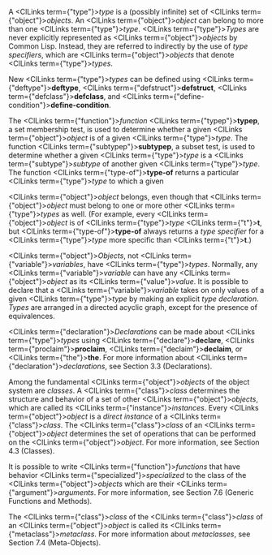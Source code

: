  



A <ClLinks  term={"type"}><i>type</i></ClLinks> is a (possibly infinite) set of <ClLinks  term={"object"}><i>objects</i></ClLinks>. An <ClLinks  term={"object"}><i>object</i></ClLinks> can belong to more than one <ClLinks  term={"type"}><i>type</i></ClLinks>. <ClLinks  term={"type"}><i>Types</i></ClLinks> are never explicitly represented as <ClLinks  term={"object"}><i>objects</i></ClLinks> by Common Lisp. Instead, they are referred to indirectly by the use of *type specifiers*, which are <ClLinks  term={"object"}><i>objects</i></ClLinks> that denote <ClLinks  term={"type"}><i>types</i></ClLinks>. 



New <ClLinks  term={"type"}><i>types</i></ClLinks> can be defined using <ClLinks  term={"deftype"}><b>deftype</b></ClLinks>, <ClLinks  term={"defstruct"}><b>defstruct</b></ClLinks>, <ClLinks  term={"defclass"}><b>defclass</b></ClLinks>, and <ClLinks  term={"define-condition"}><b>define-condition</b></ClLinks>. 



The <ClLinks  term={"function"}><i>function</i></ClLinks> <ClLinks  term={"typep"}><b>typep</b></ClLinks>, a set membership test, is used to determine whether a given <ClLinks  term={"object"}><i>object</i></ClLinks> is of a given <ClLinks  term={"type"}><i>type</i></ClLinks>. The function <ClLinks  term={"subtypep"}><b>subtypep</b></ClLinks>, a subset test, is used to determine whether a given <ClLinks  term={"type"}><i>type</i></ClLinks> is a <ClLinks  term={"subtype"}><i>subtype</i></ClLinks> of another given <ClLinks  term={"type"}><i>type</i></ClLinks>. The function <ClLinks  term={"type-of"}><b>type-of</b></ClLinks> returns a particular <ClLinks  term={"type"}><i>type</i></ClLinks> to which a given 



<ClLinks  term={"object"}><i>object</i></ClLinks> belongs, even though that <ClLinks  term={"object"}><i>object</i></ClLinks> must belong to one or more other <ClLinks  term={"type"}><i>types</i></ClLinks> as well. (For example, every <ClLinks  term={"object"}><i>object</i></ClLinks> is of <ClLinks  term={"type"}><i>type</i></ClLinks> <ClLinks  term={"t"}><b>t</b></ClLinks>, but <ClLinks  term={"type-of"}><b>type-of</b></ClLinks> always returns a *type specifier* for a <ClLinks  term={"type"}><i>type</i></ClLinks> more specific than <ClLinks  term={"t"}><b>t</b></ClLinks>.) 



<ClLinks  term={"object"}><i>Objects</i></ClLinks>, not <ClLinks  term={"variable"}><i>variables</i></ClLinks>, have <ClLinks  term={"type"}><i>types</i></ClLinks>. Normally, any <ClLinks  term={"variable"}><i>variable</i></ClLinks> can have any <ClLinks  term={"object"}><i>object</i></ClLinks> as its <ClLinks  term={"value"}><i>value</i></ClLinks>. It is possible to declare that a <ClLinks  term={"variable"}><i>variable</i></ClLinks> takes on only values of a given <ClLinks  term={"type"}><i>type</i></ClLinks> by making an explicit *type declaration*. *Types* are arranged in a directed acyclic graph, except for the presence of equivalences. 



<ClLinks  term={"declaration"}><i>Declarations</i></ClLinks> can be made about <ClLinks  term={"type"}><i>types</i></ClLinks> using <ClLinks  term={"declare"}><b>declare</b></ClLinks>, <ClLinks  term={"proclaim"}><b>proclaim</b></ClLinks>, <ClLinks  term={"declaim"}><b>declaim</b></ClLinks>, or <ClLinks  term={"the"}><b>the</b></ClLinks>. For more information about <ClLinks  term={"declaration"}><i>declarations</i></ClLinks>, see Section 3.3 (Declarations). 



Among the fundamental <ClLinks  term={"object"}><i>objects</i></ClLinks> of the object system are *classes*. A <ClLinks  term={"class"}><i>class</i></ClLinks> determines the structure and behavior of a set of other <ClLinks  term={"object"}><i>objects</i></ClLinks>, which are called its <ClLinks  term={"instance"}><i>instances</i></ClLinks>. Every <ClLinks  term={"object"}><i>object</i></ClLinks> is a *direct instance* of a <ClLinks  term={"class"}><i>class</i></ClLinks>. The <ClLinks  term={"class"}><i>class</i></ClLinks> of an <ClLinks  term={"object"}><i>object</i></ClLinks> determines the set of operations that can be performed on the <ClLinks  term={"object"}><i>object</i></ClLinks>. For more information, see Section 4.3 (Classes). 



It is possible to write <ClLinks  term={"function"}><i>functions</i></ClLinks> that have behavior <ClLinks  term={"specialized"}><i>specialized</i></ClLinks> to the class of the <ClLinks  term={"object"}><i>objects</i></ClLinks> which are their <ClLinks  term={"argument"}><i>arguments</i></ClLinks>. For more information, see Section 7.6 (Generic Functions and Methods). 



The <ClLinks  term={"class"}><i>class</i></ClLinks> of the <ClLinks  term={"class"}><i>class</i></ClLinks> of an <ClLinks  term={"object"}><i>object</i></ClLinks> is called its <ClLinks  term={"metaclass"}><i>metaclass</i></ClLinks>. For more information about *metaclasses*, see Section 7.4 (Meta-Objects).  








